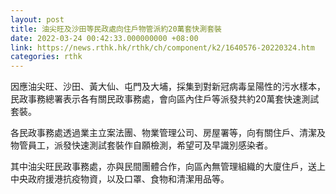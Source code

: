 ```yaml
---
layout: post
title: 油尖旺及沙田等民政處向住戶物管派約20萬套快測套裝
date: 2022-03-24 00:42:33.000000000 +08:00
link: https://news.rthk.hk/rthk/ch/component/k2/1640576-20220324.htm
categories: rthk
---
```


因應油尖旺、沙田、黃大仙、屯門及大埔，採集到對新冠病毒呈陽性的污水樣本，民政事務總署表示各有關民政事務處，會向區內住戶等派發共約20萬套快速測試套裝。

各民政事務處透過業主立案法團、物業管理公司、房屋署等，向有關住戶、清潔及物管員工，派發快速測試套裝作自願檢測，希望可及早識別感染者。

其中油尖旺民政事務處，亦與民間團體合作，向區內無管理組織的大廈住戶，送上中央政府援港抗疫物資，以及口罩、食物和清潔用品等。

